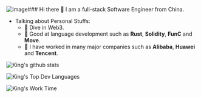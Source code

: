 ![image](https://github.com/user-attachments/assets/4041478f-b021-4686-b527-18b8b56a67eb)### Hi there 👋 I am a full-stack Software Engineer from China.

- Talking about Personal Stuffs:
  - 📖 Dive in Web3.
  - 🏅 Good at language development such as **Rust**, **Solidity**, **FunC** and **Move**.
  - 🏰 I have worked in many major companies such as **Alibaba**, **Huawei** and **Tencent**.


![King's github stats](https://github-readme-stats.vercel.app/api?username=lispking&show_icons=true&theme=dracula)

![King's Top Dev Languages](https://github-readme-stats.vercel.app/api/top-langs?username=lispking&show_icons=true&locale=en&layout=compact&theme=dracula)

![King's Work Time](https://github-readme-streak-stats.herokuapp.com/?user=lispking&theme=dracula)
